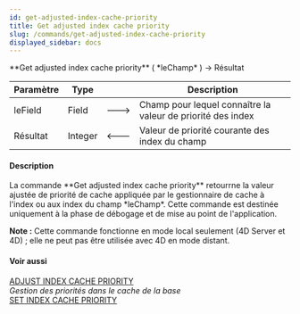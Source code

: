 ```yaml
---
id: get-adjusted-index-cache-priority
title: Get adjusted index cache priority
slug: /commands/get-adjusted-index-cache-priority
displayed_sidebar: docs
---
```


<!--REF #_command_.Get adjusted index cache priority.Syntax-->**Get adjusted index cache priority** ( *leChamp* ) -> Résultat<!-- END REF-->
<!--REF #_command_.Get adjusted index cache priority.Params-->
| Paramètre | Type |  | Description |
| --- | --- | --- | --- |
| leField | Field | &#x1F852; | Champ pour lequel connaître la valeur de priorité des index |
| Résultat | Integer | &#x1F850; | Valeur de priorité courante des index du champ |

<!-- END REF-->

#### Description 

<!--REF #_command_.Get adjusted index cache priority.Summary-->La commande **Get adjusted index cache priority** retourrne la valeur ajustée de priorité de cache appliquée par le gestionnaire de cache à l'index ou aux index du champ *leChamp*.<!-- END REF--> Cette commande est destinée uniquement à la phase de débogage et de mise au point de l'application. 

**Note :** Cette commande fonctionne en mode local seulement (4D Server et 4D) ; elle ne peut pas être utilisée avec 4D en mode distant. 

#### Voir aussi 

[ADJUST INDEX CACHE PRIORITY](adjust-index-cache-priority.md)  
*Gestion des priorités dans le cache de la base*  
[SET INDEX CACHE PRIORITY](set-index-cache-priority.md)  
